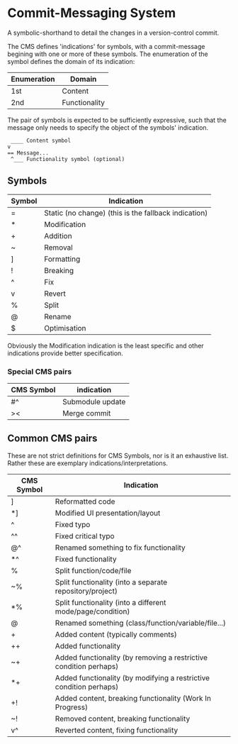 # Commit-Messaging System

A symbolic-shorthand to detail the changes in a version-control commit.

The CMS defines 'indications' for symbols, with a commit-message begining with one or more of these symbols. The enumeration of the symbol defines the domain of its indication:

Enumeration | Domain 
-|-
1st | Content
2nd | Functionality

The pair of symbols is expected to be sufficiently expressive, such that the message only needs to specify the object of the symbols' indication. 

```
 ____ Content symbol
v
== Message...
 ^___ Functionality symbol (optional)
```

## Symbols

Symbol | Indication
-|-
=| Static (no change) (this is the fallback indication)
*| Modification
+| Addition
~| Removal
]| Formatting
!| Breaking
^| Fix
v| Revert
%| Split
@| Rename
$| Optimisation

Obviously the Modification indication is the least specific and other indications provide better specification.

### Special CMS pairs

CMS Symbol | indication
---|-
#^ | Submodule update
\><| Merge commit

## Common CMS pairs

These are not strict definitions for CMS Symbols, nor is it an exhaustive list. Rather these are exemplary indications/interpretations.

CMS Symbol | Indication
---|-
]  | Reformatted code
*] | Modified UI presentation/layout
^  | Fixed typo
^^ | Fixed critical typo
@^ | Renamed something to fix functionality
*^ | Fixed functionality
%  | Split function/code/file
~% | Split functionality (into a separate repository/project)
*% | Split functionality (into a different mode/page/condition)
@  | Renamed something (class/function/variable/file...)
\+ | Added content (typically comments)
++ | Added functionality
~+ | Added functionality (by removing a restrictive condition perhaps)
*+ | Added functionality (by modifying a restrictive condition perhaps)
+! | Added content, breaking functionality (Work In Progress)
~! | Removed content, breaking functionality
v^ | Reverted content, fixing functionality
